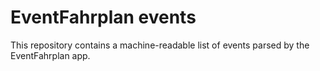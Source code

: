 # EventFahrplan events

This repository contains a machine-readable list of events parsed by the EventFahrplan app.